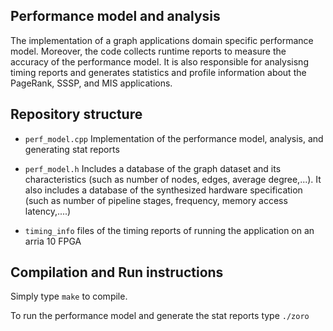 Performance model and analysis
-------------------------------------

The implementation of a graph applications domain specific performance model. Moreover, the code collects runtime reports to measure the accuracy of the performance model. It is also responsible for analysisng timing reports and generates statistics and profile information about the PageRank, SSSP, and MIS applications. 

Repository structure 
----------------------------

*  `perf_model.cpp` Implementation of the performance model, analysis, and generating stat reports

*  `perf_model.h` Includes a database of the graph dataset and its characteristics (such as number of nodes, edges, average degree,...). It also includes a database of the synthesized hardware specification (such as number of pipeline stages, frequency, memory access latency,....)

* `timing_info` files of the timing reports of running the application on an arria 10 FPGA


Compilation and Run instructions
---------------------------------------------
Simply type `make` to compile.  

To run the performance model and generate the stat reports type `./zoro` 
